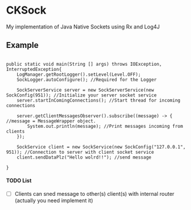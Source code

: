 # CKSock
My implementation of Java Native Sockets using Rx and Log4J

## Example
```

public static void main(String [] args) throws IOException, InterruptedException{
	LogManager.getRootLogger().setLevel(Level.OFF);
	SockLogger.autoConfigure(); //Required for the Logger
		
	SockServerService server = new SockServerService(new SockConfig(951)); //Initialize your server socket service
	server.startInComingConnections(); //Start thread for incoming connections
	
	server.getClientMessagesObserver().subscribe((message) -> { //message = MessageWrapper object.
		System.out.println(message); //Print messages incoming from clients
	});
    
	SockService client = new SockService(new SockConfig("127.0.0.1", 951)); //Connection to server with client socket service
	client.sendDataPlz("Hello wolrd!!"); //send message

}

```

#### TODO List
- [ ] Clients can sned message to other(s) client(s) with internal router (actually you need implement it)
